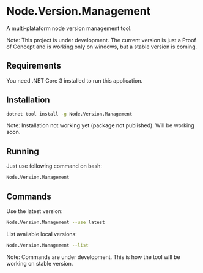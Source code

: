 # Node.Version.Management

A multi-plataform node version management tool.

Note: This project is under development. The current version is just a Proof of Concept and is working only on windows, but a stable version is coming.

## Requirements

You need .NET Core 3 installed to run this application.

## Installation

```bash
dotnet tool install -g Node.Version.Management
```

Note: Installation not working yet (package not published). Will be working soon.

## Running

Just use following command on bash:

```bash
Node.Version.Management
```

## Commands

Use the latest version:

```bash
Node.Version.Management --use latest
```

List available local versions:

```bash
Node.Version.Management --list
```

Note: Commands are under development. This is how the tool will be working on stable version.